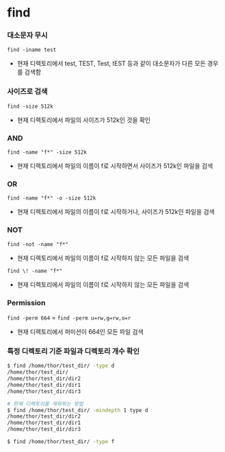 # find

### 대소문자 무시
`find -iname test`
- 현재 디렉토리에서 test, TEST, Test, tEST 등과 같이 대소문자가 다른 모든 경우를 검색함

### 사이즈로 검색
`find -size 512k`
- 현재 디렉토리에서 파일의 사이즈가 512k인 것을 확인

### AND
`find -name "f*" -size 512k`
- 현재 디렉토리에서 파일의 이름이 f로 시작하면서 사이즈가 512k인 파일을 검색

### OR
`find -name "f*" -o -size 512k`
- 현재 디렉토리에서 파일의 이름이 f로 시작하거나, 사이즈가 512k인 파일을 검색

### NOT
`find -not -name "f*"`
- 현재 디렉토리에서 파일의 이름이 f로 시작하지 않는 모든 파일을 검색

`find \! -name "f*"`
- 현재 디렉토리에서 파일의 이름이 f로 시작하지 않는 모든 파일을 검색

### Permission
`find -perm 664`  =  `find -perm u=rw,g=rw,o=r`
- 현재 디렉토리에서 퍼미션이 664인 모든 파일 검색

### 특정 디렉토리 기준 파일과 디렉토리 개수 확인
```bash
$ find /home/thor/test_dir/ -type d
/home/thor/test_dir/
/home/thor/test_dir/dir2
/home/thor/test_dir/dir1
/home/thor/test_dir/dir3

# 현재 디렉토리를 제외하는 방법
$ find /home/thor/test_dir/ -mindepth 1 type d
/home/thor/test_dir/dir2
/home/thor/test_dir/dir1
/home/thor/test_dir/dir3

$ find /home/thor/test_dir/ -type f
```

